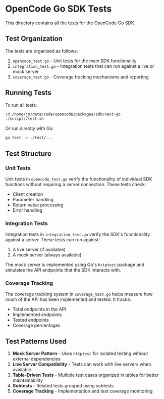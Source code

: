 # OpenCode Go SDK Tests

This directory contains all the tests for the OpenCode Go SDK.

## Test Organization

The tests are organized as follows:

1. `opencode_test.go` - Unit tests for the main SDK functionality
2. `integration_test.go` - Integration tests that can run against a live or mock server
3. `coverage_test.go` - Coverage tracking mechanisms and reporting

## Running Tests

To run all tests:

```bash
cd /home/jm/data/code/opencode/packages/sdk/next-go
./scripts/test.sh
```

Or run directly with Go:

```bash
go test -v ./test/...
```

## Test Structure

### Unit Tests

Unit tests in `opencode_test.go` verify the functionality of individual SDK functions without requiring a server connection. These tests check:

- Client creation
- Parameter handling
- Return value processing
- Error handling

### Integration Tests

Integration tests in `integration_test.go` verify the SDK's functionality against a server. These tests can run against:

1. A live server (if available)
2. A mock server (always available)

The mock server is implemented using Go's `httptest` package and simulates the API endpoints that the SDK interacts with.

### Coverage Tracking

The coverage tracking system in `coverage_test.go` helps measure how much of the API has been implemented and tested. It tracks:

- Total endpoints in the API
- Implemented endpoints
- Tested endpoints
- Coverage percentages

## Test Patterns Used

1. **Mock Server Pattern** - Uses `httptest` for isolated testing without external dependencies
2. **Live Server Compatibility** - Tests can work with live servers when available
3. **Table-Driven Tests** - Multiple test cases organized in tables for better maintainability
4. **Subtests** - Related tests grouped using subtests
5. **Coverage Tracking** - Implementation and test coverage monitoring
